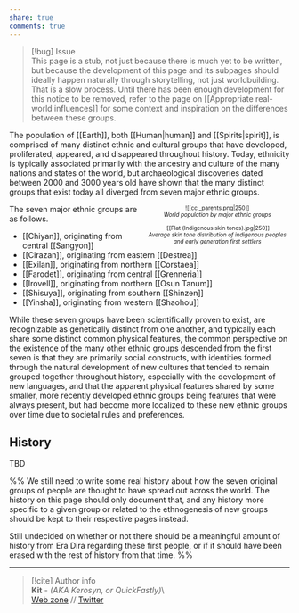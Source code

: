```yaml
---  
share: true  
comments: true  
---  
```

> [!bug] Issue  
> This page is a stub, not just because there is much yet to be written, but because the development of this page and its subpages should ideally happen naturally through storytelling, not just worldbuilding. That is a slow process. Until there has been enough development for this notice to be removed, refer to the page on [[Appropriate real-world influences]] for some context and inspiration on the differences between these groups.  
  
The population of [[Earth]], both [[Human|human]] and [[Spirits|spirit]], is comprised of many distinct ethnic and cultural groups that have developed, proliferated, appeared, and disappeared throughout history. Today, ethnicity is typically associated primarily with the ancestry and culture of the many nations and states of the world, but archaeological discoveries dated between 2000 and 3000 years old have shown that the many distinct groups that exist today all diverged from seven major ethnic groups.  
  
<span align="center" style="float:right; clear:right; width:260px; margin:0 0 0 14; border-collapse:collapse; font-size:10px">![[cc _parents.png|250]]<br><i>World population by major ethnic groups</i><br><br>![[Flat (Indigenous skin tones).jpg|250]]<br><i>Average skin tone distribution of indigenous peoples and early generation first settlers</i></span>  
  
The seven major ethnic groups are as follows.  
- [[Chiyan]], originating from central [[Sangyon]]  
- [[Cirazan]], originating from eastern [[Destrea]]  
- [[Exilan]], originating from northern [[Corstaea]]  
- [[Farodet]], originating from central [[Grenneria]]  
- [[Irovell]], originating from northern [[Osun Tanum]]  
- [[Shisuya]], originating from southern [[Shinzen]]  
- [[Yinsha]], originating from western [[Shaohou]]  
  
While these seven groups have been scientifically proven to exist, are recognizable as genetically distinct from one another, and typically each share some distinct common physical features, the common perspective on the existence of the many other ethnic groups descended from the first seven is that they are primarily social constructs, with identities formed through the natural development of new cultures that tended to remain grouped together throughout history, especially with the development of new languages, and that the apparent physical features shared by some smaller, more recently developed ethnic groups being features that were always present, but had become more localized to these new ethnic groups over time due to societal rules and preferences.  
  
## History  
  
TBD  
  
%% We still need to write some real history about how the seven original groups of people are thought to have spread out across the world. The history on this page should only document that, and any history more specific to a given group or related to the ethnogenesis of new groups should be kept to their respective pages instead.   
  
Still undecided on whether or not there should be a meaningful amount of history from Era Dira regarding these first people, or if it should have been erased with the rest of history from that time. %%  
  
-----  
> [!cite] Author info  
> **Kit** - *(AKA Kerosyn, or QuickFastly)*\  
> [Web zone](https://kitabe.link) // [Twitter](https://twitter.com/Kerosyn_)